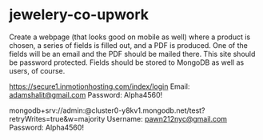 # jewelery-co-upwork

Create a webpage (that looks good on mobile as well) where a product is chosen, a series of fields is filled out, and a PDF is produced. One of the fields will be an email and the PDF should be mailed there. This site should be password protected. Fields should be stored to MongoDB as well as users, of course.

https://secure1.inmotionhosting.com/index/login
Email: adamshalit@gmail.com
Password: Alpha4560!

mongodb+srv://admin:<password>@cluster0-y8kv1.mongodb.net/test?retryWrites=true&w=majority
Username: pawn212nyc@gmail.com
Password: Alpha4560!
